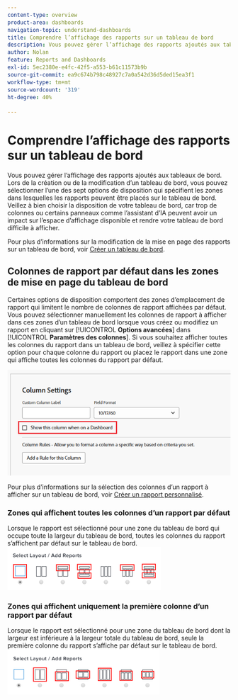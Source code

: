 ```yaml
---
content-type: overview
product-area: dashboards
navigation-topic: understand-dashboards
title: Comprendre l’affichage des rapports sur un tableau de bord
description: Vous pouvez gérer l’affichage des rapports ajoutés aux tableaux de bord.
author: Nolan
feature: Reports and Dashboards
exl-id: 5ec2380e-e4fc-42f5-a553-b61c11573b9b
source-git-commit: ea9c674b798c48927c7a0a542d36d5ded15ea3f1
workflow-type: tm+mt
source-wordcount: '319'
ht-degree: 40%

---
```


# Comprendre l’affichage des rapports sur un tableau de bord

<!-- Audited: 1/2025 -->

Vous pouvez gérer l’affichage des rapports ajoutés aux tableaux de bord. Lors de la création ou de la modification d’un tableau de bord, vous pouvez sélectionner l’une des sept options de disposition qui spécifient les zones dans lesquelles les rapports peuvent être placés sur le tableau de bord. Veillez à bien choisir la disposition de votre tableau de bord, car trop de colonnes ou certains panneaux comme l’assistant d’IA peuvent avoir un impact sur l’espace d’affichage disponible et rendre votre tableau de bord difficile à afficher.

Pour plus d’informations sur la modification de la mise en page des rapports sur un tableau de bord, voir [Créer un tableau de bord](../../../reports-and-dashboards/dashboards/creating-and-managing-dashboards/create-dashboard.md).

## Colonnes de rapport par défaut dans les zones de mise en page du tableau de bord

Certaines options de disposition comportent des zones d’emplacement de rapport qui limitent le nombre de colonnes de rapport affichées par défaut. Vous pouvez sélectionner manuellement les colonnes de rapport à afficher dans ces zones d’un tableau de bord lorsque vous créez ou modifiez un rapport en cliquant sur [!UICONTROL **Options avancées**] dans [!UICONTROL **Paramètres des colonnes**]. Si vous souhaitez afficher toutes les colonnes du rapport dans un tableau de bord, veillez à spécifier cette option pour chaque colonne du rapport ou placez le rapport dans une zone qui affiche toutes les colonnes du rapport par défaut.

![Option Afficher dans le tableau de bord](assets/show-in-dashboard.png)

Pour plus d’informations sur la sélection des colonnes d’un rapport à afficher sur un tableau de bord, voir [Créer un rapport personnalisé](../../../reports-and-dashboards/reports/creating-and-managing-reports/create-custom-report.md).

### Zones qui affichent toutes les colonnes d’un rapport par défaut

Lorsque le rapport est sélectionné pour une zone du tableau de bord qui occupe toute la largeur du tableau de bord, toutes les colonnes du rapport s’affichent par défaut sur le tableau de bord.\
![Option Afficher toutes les colonnes](assets/qs-dashboard-full-reports-350x118.png)

### Zones qui affichent uniquement la première colonne d’un rapport par défaut

Lorsque le rapport est sélectionné pour une zone du tableau de bord dont la largeur est inférieure à la largeur totale du tableau de bord, seule la première colonne du rapport s’affiche par défaut sur le tableau de bord.\
![Option Afficher la première colonne](assets/qs-dashboard-truncated-reports-350x118.png)
